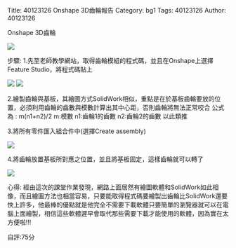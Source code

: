 Title: 40123126 Onshape 3D齒輪報告 
Category: bg1
Tags: 40123126 
Author: 40123126 

<!-- PELICAN_END_SUMMARY -->
Onshape 3D齒輪

<img src="http://imgur.com/BpxnQIt.png" />


步驟:
1.先至老師教學網站，取得齒輪模組的程式碼，並且在Onshape上選擇Feature Studio，將程式碼貼上

<img src="http://imgur.com/iABLhiQ.png" />

<img src="http://imgur.com/d7rAZK5.png" />

2.繪製齒輪與基板，其繪圖方式SolidWork相似，重點是在於基板齒輪要放的位置，必須利用齒輪的齒數與模數計算出其中心距，否則齒輪將無法正常咬合
公式為 : m(n1+n2)/2
m:模數
n1:齒輪1的齒數
n2:齒輪2的齒數
以此類推

3.將所有零件匯入組合件中(選擇Create assembly)

<img src="http://imgur.com/5akgumX.png" />

4.將齒輪放置基板所對應之位置，並且將基板固定，這樣齒輪就可以轉了

<img src="http://imgur.com/kupYLpX.png" />

心得:
經由這次的課堂作業發現，網路上面居然有繪圖軟體和SolidWork如此相像，而且繪圖方法也相當容易，只要能取得程式碼要繪製出齒輪比SolidWork還要快上許多，他最棒的優點就是他完全不需要下載軟體只要簡單的瀏覽器就可以在電腦上面繪製，相信這些軟體遲早會取代那些需要下載才能使用的軟體，因為實在太方便啦!!!

自評:75分